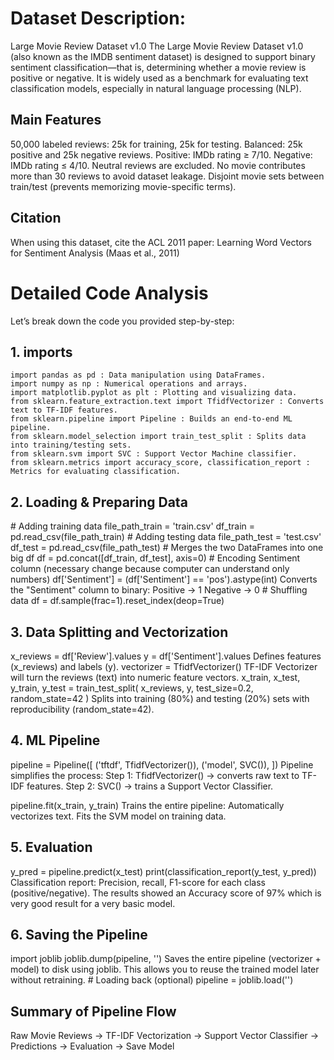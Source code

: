 # Dataset Description:
Large Movie Review Dataset v1.0
The Large Movie Review Dataset v1.0 (also known as the IMDB sentiment dataset) is designed to support binary sentiment classification—that is, determining whether a movie review is positive or negative. It is widely used as a benchmark for evaluating text classification models, especially in natural language processing (NLP).

<h2>Main Features</h2>
50,000 labeled reviews:
25k for training, 25k for testing.
Balanced: 25k positive and 25k negative reviews.
Positive: IMDb rating ≥ 7/10.
Negative: IMDb rating ≤ 4/10.
Neutral reviews are excluded.
No movie contributes more than 30 reviews to avoid dataset leakage.
Disjoint movie sets between train/test (prevents memorizing movie-specific terms).

<h2>Citation</h2>
When using this dataset, cite the ACL 2011 paper:
Learning Word Vectors for Sentiment Analysis
(Maas et al., 2011)

# Detailed Code Analysis
Let’s break down the code you provided step-by-step:
<h2>1. imports</h2>
<code>import pandas as pd : Data manipulation using DataFrames.</code><br>
<code>import numpy as np : Numerical operations and arrays.</code><br>
<code>import matplotlib.pyplot as plt : Plotting and visualizing data.</code><br>
<code>from sklearn.feature_extraction.text import TfidfVectorizer : Converts text to TF-IDF features.</code><br>
<code>from sklearn.pipeline import Pipeline : Builds an end-to-end ML pipeline.</code><br>
<code>from sklearn.model_selection import train_test_split : Splits data into training/testing sets.</code><br>
<code>from sklearn.svm import SVC : Support Vector Machine classifier.</code><br>
<code>from sklearn.metrics import accuracy_score, classification_report : Metrics for evaluating classification.</code><br>
<h2>2. Loading & Preparing Data</h2>
# Adding training data
file_path_train = 'train.csv'
df_train = pd.read_csv(file_path_train)
# Adding testing data
file_path_test = 'test.csv'
df_test = pd.read_csv(file_path_test)
# Merges the two DataFrames into one big df
df = pd.concat([df_train, df_test], axis=0)
# Encoding Sentiment column (necessary change because computer can understand only numbers)
df['Sentiment'] = (df['Sentiment'] == 'pos').astype(int)
Converts the "Sentiment" column to binary:
Positive → 1
Negative → 0
# Shuffling data
df = df.sample(frac=1).reset_index(deop=True)
<h2>3. Data Splitting and Vectorization</h2>
x_reviews = df['Review'].values
y = df['Sentiment'].values
Defines features (x_reviews) and labels (y).
vectorizer = TfidfVectorizer()
TF-IDF Vectorizer will turn the reviews (text) into numeric feature vectors.
x_train, x_test, y_train, y_test = train_test_split(
    x_reviews, y, test_size=0.2, random_state=42
)
Splits into training (80%) and testing (20%) sets with reproducibility (random_state=42).
<h2>4. ML Pipeline</h2>
pipeline = Pipeline([
    ('tftdf', TfidfVectorizer()),
    ('model', SVC()),
])
Pipeline simplifies the process:
Step 1: TfidfVectorizer() → converts raw text to TF-IDF features.
Step 2: SVC() → trains a Support Vector Classifier.

pipeline.fit(x_train, y_train)
Trains the entire pipeline:
Automatically vectorizes text.
Fits the SVM model on training data.
<h2>5. Evaluation</h2>
y_pred = pipeline.predict(x_test)
print(classification_report(y_test, y_pred))
Classification report: Precision, recall, F1-score for each class (positive/negative).
The results showed an Accuracy score of 97% which is very good result for a very basic model.
<h2>6. Saving the Pipeline</h2>
import joblib
joblib.dump(pipeline, '')
Saves the entire pipeline (vectorizer + model) to disk using joblib.
This allows you to reuse the trained model later without retraining.
# Loading back (optional)
pipeline = joblib.load('')
<h2>Summary of Pipeline Flow</h2>
Raw Movie Reviews → TF-IDF Vectorization → Support Vector Classifier → Predictions → Evaluation → Save Model
